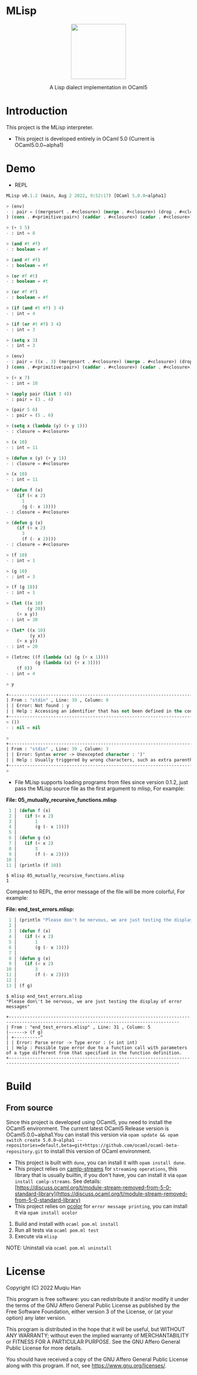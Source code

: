 # MLisp

<div align=center><img width="150" height="150" src="./res/logo.png"/></div>

<p align="center"> A Lisp dialect implementation in OCaml5 </p>

# Introduction
This project is the MLisp interpreter.

- This project is developed entirely in OCaml 5.0 (Current is OCaml5.0.0~alpha1)

# Demo

- REPL
```lisp
MLisp v0.1.2 (main, Aug 2 2022, 9:52:17) [OCaml 5.0.0~alpha1]

> (env)
- : pair = ((mergesort . #<closure>) (merge . #<closure>) (drop . #<closure>) (take . #<closure>) (length . #<closure>) (null? . #<closure>) (getline . #<closure>) (println . #<closure>) (space .  ) (newline . 
) (cons . #<primitive:pair>) (caddar . #<closure>) (cadar . #<closure>) (caddr . #<closure>) (cadr . #<closure>) (caar . #<closure>) (o . #<closure>) (eval. . #<closure>) (lookup. . #<closure>) (caddar . #<closure>) (cadar . #<closure>) (caddr . #<closure>) (cadr . #<closure>) (caar . #<closure>) (o . #<closure>) (zip. . #<closure>) (list. . #<closure>) (append. . #<closure>) (cons . #<primitive:pair>) (not. . #<closure>) (and. . #<closure>) (null. . #<closure>) (cat . #<primitive:cat>) (int->char . #<primitive:int->char>) (print . #<primitive:print>) (getchar . #<primitive:getchar>) (sym? . #<primitive:sym?>) (atom? . #<primitive:atom?>) (eq . #<primitive:eq>) (cdr . #<primitive:cdr>) (car . #<primitive:car>) (pair . #<primitive:pair>) (list . #<primitive:list>) (<= . #<primitive:<=>) (>= . #<primitive:>=>) (> . #<primitive:>>) (< . #<primitive:<>) (= . #<primitive:=>) (mod . #<primitive:mod>) (/ . #<primitive:/>) (* . #<primitive:*>) (- . #<primitive:->) (+ . #<primitive:+>) (empty-symbol . ))

> (+ 3 5)
- : int = 8

> (and #t #f)
- : boolean = #f

> (and #f #f)
- : boolean = #f

> (or #f #t)
- : boolean = #t

> (or #f #f)
- : boolean = #f

> (if (and #t #f) 3 4)
- : int = 4

> (if (or #t #f) 3 4)
- : int = 3

> (setq x 3)
- : int = 3

> (env)
- : pair = ((x . 3) (mergesort . #<closure>) (merge . #<closure>) (drop . #<closure>) (take . #<closure>) (length . #<closure>) (null? . #<closure>) (getline . #<closure>) (println . #<closure>) (space .  ) (newline . 
) (cons . #<primitive:pair>) (caddar . #<closure>) (cadar . #<closure>) (caddr . #<closure>) (cadr . #<closure>) (caar . #<closure>) (o . #<closure>) (eval. . #<closure>) (lookup. . #<closure>) (caddar . #<closure>) (cadar . #<closure>) (caddr . #<closure>) (cadr . #<closure>) (caar . #<closure>) (o . #<closure>) (zip. . #<closure>) (list. . #<closure>) (append. . #<closure>) (cons . #<primitive:pair>) (not. . #<closure>) (and. . #<closure>) (null. . #<closure>) (cat . #<primitive:cat>) (int->char . #<primitive:int->char>) (print . #<primitive:print>) (getchar . #<primitive:getchar>) (sym? . #<primitive:sym?>) (atom? . #<primitive:atom?>) (eq . #<primitive:eq>) (cdr . #<primitive:cdr>) (car . #<primitive:car>) (pair . #<primitive:pair>) (list . #<primitive:list>) (<= . #<primitive:<=>) (>= . #<primitive:>=>) (> . #<primitive:>>) (< . #<primitive:<>) (= . #<primitive:=>) (mod . #<primitive:mod>) (/ . #<primitive:/>) (* . #<primitive:*>) (- . #<primitive:->) (+ . #<primitive:+>) (empty-symbol . ))

> (+ x 7)
- : int = 10

> (apply pair (list 3 4))
- : pair = (3 . 4)

> (pair 5 6)
- : pair = (5 . 6)

> (setq x (lambda (y) (+ y 1)))
- : closure = #<closure>

> (x 10)
- : int = 11

> (defun x (y) (+ y 1))
- : closure = #<closure>

> (x 10)
- : int = 11

> (defun f (x)
    (if (< x 2)
      1
      (g (- x 1))))
- : closure = #<closure>

> (defun g (x)
    (if (< x 2)
      3
      (f (- x 2))))
- : closure = #<closure>

> (f 10)
- : int = 1

> (g 10)
- : int = 3

> (f (g 10))
- : int = 1

> (let ((x 10)
        (y 20))
    (+ x y))
- : int = 30

> (let* ((x 10)
         (y x))
    (+ x y))
- : int = 20

> (letrec ((f (lambda (x) (g (+ x 1))))
           (g (lambda (x) (+ x 3))))
    (f 0))
- : int = 4

> y

+----------------------------------------------------------------------------
| From : "stdin" , Line: 39 , Column: 0
| | Error: Not found : y
| | Help : Accessing an identifier that has not been defined in the context.
+----------------------------------------------------------------------------
> ())
- : nil = nil

> 
+---------------------------------------------------------------------------------
| From : "stdin" , Line: 39 , Column: 3
| | Error: Syntax error -> Unexcepted character : ')'
| | Help : Usually triggered by wrong characters, such as extra parentheses, etc.
+---------------------------------------------------------------------------------
> 
```

- File
MLisp supports loading programs from files since version 0.1.2, just pass the MLisp source file as the first argument to mlisp, For example:

__File: 05_mutually_recursive_functions.mlisp__
```lisp
 1 │ (defun f (x)
 2 │   (if (< x 2)
 3 │       1
 4 │       (g (- x 1))))
 5 │ 
 6 │ (defun g (x)
 7 │   (if (< x 2)
 8 │       3
 9 │       (f (- x 2))))
10 │ 
11 │ (println (f 10))
```

```shell
$ mlisp 05_mutually_recursive_functions.mlisp 
1
```

Compared to REPL, the error message of the file will be more colorful, For example:

__File: end_test_errors.mlisp:__
```lisp
 1 │ (println "Please don't be nervous, we are just testing the display of error messages")
 2 │ 
 3 │ (defun f (x)
 4 │   (if (< x 2)
 5 │       1
 6 │       (g (- x 1))))
 7 │ 
 8 │ (defun g (x)
 9 │   (if (< x 2)
10 │       3
11 │       (f (- x 2))))
12 │ 
13 │ (f g)
```

```shell
$ mlisp end_test_errors.mlisp 
"Please don\'t be nervous, we are just testing the display of error messages"

+---------------------------------------------------------------------------------------------------------------------------------------
| From : "end_test_errors.mlisp" , Line: 31 , Column: 5
|------> (f g)
| +----------^
| | Error: Parse error -> Type error : (< int int)
| | Help : Possible type error due to a function call with parameters of a type different from that specified in the function definition.
+---------------------------------------------------------------------------------------------------------------------------------------
```

# Build

## From source
  Since this project is developed using OCaml5, you need to install the OCaml5 environment. The current latest OCaml5 Release version is OCaml5.0.0~alpha1.You can install this version via `opam update && opam switch create 5.0.0~alpha1 --repositories=default,beta=git+https://github.com/ocaml/ocaml-beta-repository.git` to install this version of OCaml environment.

- This project is built with `dune`, you can install it with `opam install dune`.
- This project relies on [camlp-streams](https://github.com/ocaml/camlp-streams) for `streaming operations`, this library that is usually builtin, if you don't have, you can install it via `opam install camlp-streams`. See details: [https://discuss.ocaml.org/t/module-stream-removed-from-5-0-standard-library](https://discuss.ocaml.org/t/module-stream-removed-from-5-0-standard-library)
- This project relies on [ocolor](https://github.com/marc-chevalier/ocolor) for `error message printing`, you can install it via `opam install ocolor`

1. Build and install with `ocaml pom.ml install`
2. Run all tests via `ocaml pom.ml test`
3. Execute via `mlisp`

NOTE: Uninstall via `ocaml pom.ml uninstall`
  
# License
Copyright (C) 2022 Muqiu Han

This program is free software: you can redistribute it and/or modify
it under the terms of the GNU Affero General Public License as published
by the Free Software Foundation, either version 3 of the License, or
(at your option) any later version.

This program is distributed in the hope that it will be useful,
but WITHOUT ANY WARRANTY; without even the implied warranty of
MERCHANTABILITY or FITNESS FOR A PARTICULAR PURPOSE.  See the
GNU Affero General Public License for more details.

You should have received a copy of the GNU Affero General Public License
along with this program.  If not, see <https://www.gnu.org/licenses/>.
